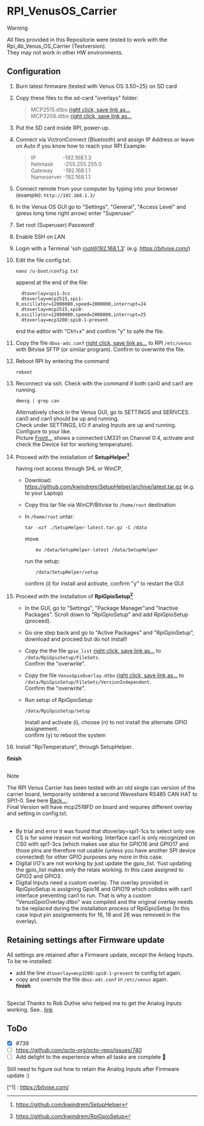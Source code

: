 # RPI_VenusOS_Carrier

> [!WARNING]
> All files provided in this Repositorie were tested to work with the Rpi_4b_Venus_OS_Carrier (Testversion).  
> They may not work in other HW environments.
##
## Configuration

1)	Burn latest firmware (tested with Venus OS 3.50~25) on SD card 
2)  Copy these files to the sd-card "overlays" folder:

    
     > MCP2515.dtbo  [right click, save link as...](Files/mcp2515.dtbo)  
     > MCP3208.dtbo  [right click, save link as...](Files/mcp3208.dtbo)  
	
3)  Put the SD card inside RPI, power-up.
4) Connect via VictronConnect (Bluetooth) and assign IP Address or leave on Auto if you know how to reach your RPI 
   Example:
   
   >  IP   &nbsp;&nbsp;&nbsp;&nbsp;&nbsp;&nbsp;&nbsp;&nbsp;&nbsp;&nbsp;&nbsp;&nbsp;&nbsp;&nbsp;&nbsp;&nbsp; -192.168.1.3  
   >  Netmask	&nbsp;&nbsp;&nbsp;&nbsp;&nbsp;  -255.255.255.0  
   >  Gateway	&nbsp;&nbsp;&nbsp;&nbsp;&nbsp;  -192.168.1.1  
   >   Nameserver	  -192.168.1.1   

7)	Connect remote from your computer by typing into your browser (example):
	  `http://192.168.1.3/`
5)	In the Venus OS GUI go to "Settings", "General", "Access Level" and (press long time right arrow) enter "Superuser"
6)	Set root (Superuser) Password!
7) 	Enable SSH on LAN
8)  Login with a Terminal 'ssh root@192.168.1.3' (e.g. https://bitvise.com/)
9)  Edit the file config.txt:  
    ```  
    nano /u-boot/config.txt  
    ```
     append at the end of the file:    
    ```
	  dtoverlay=spi1-3cs
	  dtoverlay=mcp2515,spi1-0,oscillator=12000000,speed=2000000,interrupt=24
	  dtoverlay=mcp2515,spi0-0,oscillator=12000000,speed=2000000,interrupt=25
	  dtoverlay=mcp3208:spi0-1-present
	```  
	  end the editor with "Ctrl+x" and confirm "y" to safe the file.
	
11) Copy the file `dbus-adc.conf` [right click, save link as...](Files/dbus-adc.conf) to RPI `/etc/venus` with Bitvise SFTP (or similar program). Confirm to overwrite the file. 
12) Reboot RPI by entering the command  
    ```
    reboot
    ```  
14) Reconnect via ssh. Check with the command if both can0 and can1 are running.
      ```
      dmesg | grep can
      ```  
        
	  Alternatively check in the Venus GUI, go to SETTINGS and SERIVCES. can0 and can1 should be up and running.  
         Check under SETTINGS, I/O if analog Inputs are up and running. Configure to your like.  
        Picture [Front...](Pictures/Test_Carrier_Front.jpg)  shows a connected LM331 on Channel 0:4, activate and check the Device list for working temperature).
15)	Proceed with the installation of **SetupHelper[^2]**
  
	having root access through SHL or WinCP, 
	- Download: https://github.com/kwindrem/SetupHelper/archive/latest.tar.gz (e.g. to your Laptop)
	- Copy this tar file via WinCP/Bitvise to `/home/root` destination
	- In `/home/root` untar:  
  	  ``` 
	  tar -xzf ./SetupHelper-latest.tar.gz -C /data  
	  ```
     
 	  move  
	  ```
          mv /data/SetupHelper-latest /data/SetupHelper  
	  ```
   
   	  run the setup:  
	  ```
          /data/SetupHelper/setup  
   	  ```
	  confirm (i) for install and activate, confirm "y" to restart the GUI  

16)	Proceed with the installation of **RpiGpioSetup[^3]**

	- In the GUI, go to "Settings", "Package Manager"and "Inactive Packages". Scroll down to "RpiGpioSetup" and add RpiGpioSetup (proceed).
	- Go one step back and go to "Active Packages" and "RpiGpioSetup", download and proceed but do not install!
	- Copy the the file `gpio_list` [right click, save link as...](Files/gpio_list) to `/data/RpiGpioSetup/FileSets`.  
	  Confirm the "overwrite".  
	- Copy the file `VenusGpioOverlay.dtbo` [right click, save link as...](Files/VenusGpioOverlay.dtbo) to `/data/RpiGpioSetup/FileSets/VersionIndependent`.  
	  Confirm the "overwrite".
   
	- Run setup of RpiGpioSetup  
	  ```
 	  /data/RpiGpioSetup/setup
 	  ```  
      Install and activate (i), choose (n) to not install the alternate GPIO assignement.   
	  confirm (y) to reboot the system  
		
17) Install "RpiTemperature", through SetupHelper.

**finish**
##
##



> [!NOTE]
> The RPI Venus Carrier has been tested with an old single can version of the carrier board, temporarily soldered a second Waveshare RS485 CAN HAT to SPI1-0. See here [Back...](Pictures/Test_Carrier_back.jpg).  
> Final Version will have mcp2518FD on board and requires different overlay and setting in config.txt.
##

- By trial and error it was found that dtoverlay=spi1-1cs to select only one CS is for some reason not working. Interface can1 is only recognized on CS0 with spi1-3cs (which makes use also for GPIO16 and GPIO17 and those pins are therefore not usable (unless you have another SPI device connected) for other GPIO purposes any more in this case.  
- Digital I/O's are not working by just update the gpio_list. Yust updating the gpio_list makes only the relais working. In this case assigned to GPIO2 and GPIO3.
- Digital Inputs need a custom overlay. The overlay provided in RpiGpioSetup is assigning Gpio16 and GPIO19 which collides with can1 interface preventing can1 to run. 
That is why a custom "VenusGpioOverlay.dtbo" was compiled and the original overlay needs to be replaced during the installation process of RpiGpioSetup (In this case Input pin assignements for 16, 19 and 26 was removed in the overlay).



<!-- COMMENT -->
<!-- TO DO: add more details about me later -->

## Retaining settings after Firmware update
All settings are retained after a Firmware update, except the Anlaog Inputs. To be re-installed:  
- add the line `dtoverlay=mcp3208:spi0-1-present` to config.txt again.  
- copy and override the file `dbus-adc.conf` in `/etc/venus` again.  
**finish**
  ##
  

Special Thanks to Rob Duthie who helped me to get the Analog Inputs working. See.. [link](https://communityarchive.victronenergy.com/articles/38710/victron-raspi-hat.html)

## ToDo
- [x] #739
- [ ] https://github.com/octo-org/octo-repo/issues/740
- [ ] Add delight to the experience when all tasks are complete :tada:

Still need to figure out how to retain the Analog Inputs after Firmware update :)

[^1] : https://bitvise.com/
[^2]: https://github.com/kwindrem/SetupHelper
[^3]: https://github.com/kwindrem/RpiGpioSetup
